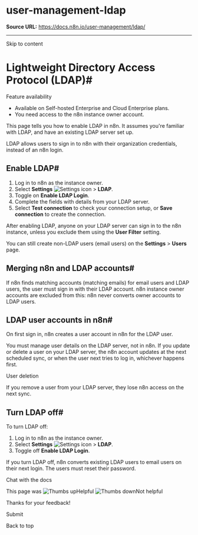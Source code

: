 # user-management-ldap

**Source URL:** https://docs.n8n.io/user-management/ldap/

---

Skip to content 

[ ](https://github.com/n8n-io/n8n-docs/edit/main/docs/user-management/ldap.md "Edit this page")

# Lightweight Directory Access Protocol (LDAP)#

Feature availability

  * Available on Self-hosted Enterprise and Cloud Enterprise plans.
  * You need access to the n8n instance owner account.



This page tells you how to enable LDAP in n8n. It assumes you're familiar with LDAP, and have an existing LDAP server set up.

LDAP allows users to sign in to n8n with their organization credentials, instead of an n8n login.

## Enable LDAP#

  1. Log in to n8n as the instance owner.
  2. Select **Settings** ![Settings icon](../../_images/common-icons/settings.png) > **LDAP**.
  3. Toggle on **Enable LDAP Login**.
  4. Complete the fields with details from your LDAP server.
  5. Select **Test connection** to check your connection setup, or **Save connection** to create the connection.



After enabling LDAP, anyone on your LDAP server can sign in to the n8n instance, unless you exclude them using the **User Filter** setting.

You can still create non-LDAP users (email users) on the **Settings** > **Users** page.

## Merging n8n and LDAP accounts#

If n8n finds matching accounts (matching emails) for email users and LDAP users, the user must sign in with their LDAP account. n8n instance owner accounts are excluded from this: n8n never converts owner accounts to LDAP users.

## LDAP user accounts in n8n#

On first sign in, n8n creates a user account in n8n for the LDAP user.

You must manage user details on the LDAP server, not in n8n. If you update or delete a user on your LDAP server, the n8n account updates at the next scheduled sync, or when the user next tries to log in, whichever happens first.

User deletion

If you remove a user from your LDAP server, they lose n8n access on the next sync.

## Turn LDAP off#

To turn LDAP off:

  1. Log in to n8n as the instance owner.
  2. Select **Settings** ![Settings icon](../../_images/common-icons/settings.png) > **LDAP**.
  3. Toggle off **Enable LDAP Login**.



If you turn LDAP off, n8n converts existing LDAP users to email users on their next login. The users must reset their password.

Chat with the docs

This page was ![Thumbs up](/_images/assets/thumb_up.png)Helpful  ![Thumbs down](/_images/assets/thumb_down.png)Not helpful 

Thanks for your feedback! 

Submit 

Back to top